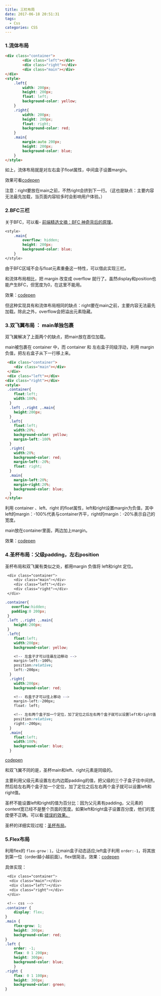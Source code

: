 ```yaml
---
title: 三栏布局
date: 2017-06-18 20:51:31
tags: 
  - Css
categories: CSS
---
```


### 1.流体布局

```html
<div class="container">
        <div class="left"></div>
        <div class="right"></div>
        <div class="main"></div>       
</div>
<style>
    .left{
        width: 200px;
        height: 200px;
        float: left;
        background-color: yellow;
    }
    .right{
        width: 200px;
        height: 200px;
        float: right;
        background-color: red;
    }
    .main{
        margin:auto 200px;
        height: 200px;
        background-color: blue;
    }
</style>
```
如上，流体布局就是对左右盒子float属性，中间盒子设置margin。

效果可看[codepen](https://codepen.io/coldq/pen/dzJvzV)

注意：right要放在main之前，不然right会挤到下一行。（这也是缺点：主要内容无法最先加载，当页面内容较多时会影响用户体验。）

### 2.BFC三栏
关于BFC，可以看- [前端精选文摘：BFC 神奇背后的原理](http://www.cnblogs.com/lhb25/p/inside-block-formatting-ontext.html)。

```css
<style>
    .main{
        overflow: hidden;
        height: 200px;
        background-color: blue;
    }
</style>
```

由于BFC区域不会与float元素重叠这一特性，可以借此实现三栏。

和流体布局相比，把 margin 改变成 overflow 就行了。虽然display和position也能产生BFC，但宽度为0，在这里不能用。

效果：[codepen](https://codepen.io/coldq/pen/brLxZz)

但这种实现具有和流体布局相同的缺点：right要在main之前，主要内容无法最先加载。除此之外，overflow会把溢出元素隐藏。

### 3.双飞翼布局 ： main单独包裹

双飞翼解决了上面两个的缺点，把main放在首位加载。

main被包裹在 container 中，而 container 和 左右盒子同级浮动，利用 margin 负值，把左右盒子从下一行移上来。

```html
 <div class="container">
    <div class="main"></div>
 </div> 
 <div class="left"></div>
<div class="right"></div>
<style>
 .container{
    float:left;
    width:100%;
  }
  .left ,.right ,.main{
    height:200px;
  } 
  .left{
    float:left;
    width:20%;
    background-color: yellow;
    margin-left:-100%
  }
  .right{
    width:20%;
    background-color: red;
    margin-left:-20%;
    float: right;
  }
  .main{
    margin-left:20%;
    margin-right:20%;
    background-color: blue;
  }
</style>
```
利用 container 、left、right 的float属性，left和right设置margin为负值，其中left的margin：-100%代表与container齐平，right的margin：-20%表示自己的宽度。

main放在container里面，两边加上margin。

效果：[codepen](https://codepen.io/coldq/pen/eEyvrZ)

### 4.圣杯布局：父级padding，左右position

圣杯布局和双飞翼有类似之处，都用margin 负值将 left和right 定位。

```css
 <div class="container">
    <div class="main"></div>
    <div class="left"></div>
    <div class="right"></div>
 </div> 

.container{
   overflow:hidden;
   padding:0 200px;
 }
 .left ,.right ,.main{
    height:200px;
 } 
 .left{
    float:left;
    width:200px;
    background-color: yellow;

    <!-- 左盒子才可以往最左边移动 -->
    margin-left:-100%;
    position:relative;
    left:-200px;
  }
  .right{
    width:200px;
    background-color: red;

    <!-- 右盒子才可以往上移动 -->
    margin-left:-200px;
    float: left;

    <!-- 左右两个盒子加一个定位，加了定位之后左右两个盒子就可以设置left和right值 -->
    position:relative;
    right:-200px;
  }
  .main{
    float:left;
    width:100%;
    background-color: blue;
  }
  ```
  [codepen](https://codepen.io/coldq/pen/YxYVNB)

  和双飞翼不同的是，圣杯main和left、right元素是同级的。

  主要利用父级元素设置左右内边距padding的值，把父级的三个子盒子往中间挤。然后给左右两个盒子加一个定位，加了定位之后左右两个盒子就可以设置left和right值。

  圣杯不能设置left和right的值为百分比：因为父元素有padding，父元素的content宽已经不是整个页面的宽度。如果left和right盒子设置百分度，他们的宽度便不正确。可以看:[错误的效果。](https://codepen.io/coldq/pen/KvZmrv)

  圣杯的详细实现过程：[圣杯布局](http://www.jianshu.com/p/f9bcddb0e8b4)。

  ### 5.Flex布局

  利用flex的 `flex-grow：1`，让main盒子动态适应;left盒子利用 `order:-1`，将其放到第一位（order越小越前面）。flex很简洁，效果：[codepen](https://codepen.io/coldq/pen/gxvdJd)
  
  具体实现：
```css
 <div class="container">
  <div class="main"></div>
  <div class="left"></div>
  <div class="right"></div>
 </div> 

 <!-- css -->
.container {
    display: flex;
}
.main {
    flex-grow: 1;
	height: 300px;
	background-color: red;
}
.left {
	order: -1;
	flex: 0 1 200px;
	height: 300px;
	background-color: blue;
	}
.right {
	flex: 0 1 100px;
	height: 300px;
	background-color: green;
}
```


